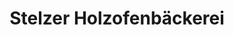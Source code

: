 ---
title: "Stelzer Holzofenbäckerei"
url: /geroldsgruen/stelzer-holzofenbaeckerei/
shop: Bäckerei
---